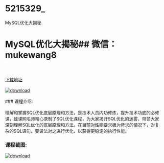 # 5215329_
MySQL优化大揭秘
# MySQL优化大揭秘## 微信：mukewang8
<br/></br>[下载地址](http://www.36tz.cn/article/5215329 "下载地址")
<br/></br>[![download](http://36tz.cn/muke_img/2020_09_2-42-300x202.png "下载地址")](http://www.36tz.cn/article/5215329 "下载地址")
<br/></br>### 课程介绍:<br/></br>理解和掌握SQL优化底层原理和方法，是技术人员内功修炼，提升技术功底的必修课，蛙课网名师精心录制了SQL优化课程，为大家揭开SQL优化的迷雾，带领大家深刻理解SQL优化的底层原理和方法。在目前对性能要求极为苛求的情况下，对复杂的SQL语句，要设法对之进行优化，以获得更稳定的执行性能。

### 课程截图:
[![download](http://36tz.cn/muke_img/2020_09_11-1.png "下载地址")](http://www.36tz.cn/article/5215329 "下载地址")
